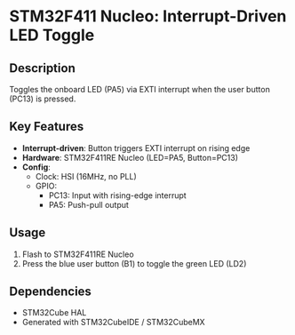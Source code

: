 # STM32F411 Nucleo: Interrupt-Driven LED Toggle  

## Description  
Toggles the onboard LED (PA5) via EXTI interrupt when the user button (PC13) is pressed.  

## Key Features  
- **Interrupt-driven**: Button triggers EXTI interrupt on rising edge  
- **Hardware**: STM32F411RE Nucleo (LED=PA5, Button=PC13)  
- **Config**:  
  - Clock: HSI (16MHz, no PLL)  
  - GPIO:  
    - PC13: Input with rising-edge interrupt  
    - PA5: Push-pull output  

## Usage  
1. Flash to STM32F411RE Nucleo  
2. Press the blue user button (B1) to toggle the green LED (LD2)  

## Dependencies  
- STM32Cube HAL  
- Generated with STM32CubeIDE  / STM32CubeMX
